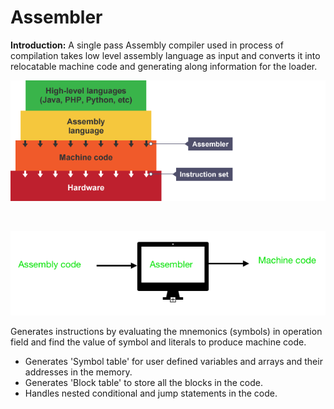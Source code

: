 # Assembler

**Introduction:**  A single pass Assembly compiler used in process of compilation takes low level assembly language as input and converts it into relocatable machine code and generating along information for the loader.
<p align="center">
  <img src="https://github.com/ganapathi7869/projects/blob/main/cpp/assembler/resources/stages.png" alt=""/>
</p>
<br/>
<p align="center">
  <img src="https://github.com/ganapathi7869/projects/blob/main/cpp/assembler/resources/assembler.png" alt=""/>
</p>

Generates instructions by evaluating the mnemonics (symbols) in operation field and find the value of symbol and literals to produce machine code.

 - Generates 'Symbol table' for user defined variables and arrays and their addresses in the memory.
 - Generates 'Block table' to store all the blocks in the code.
 - Handles nested conditional and jump statements in the code.
